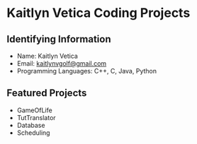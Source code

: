 # Kaitlyn Vetica Coding Projects 

## Identifying Information
* Name: Kaitlyn Vetica
* Email: kaitlynvgolf@gmail.com
* Programming Languages: C++, C, Java, Python

## Featured Projects
* GameOfLife
* TutTranslator
* Database
* Scheduling

